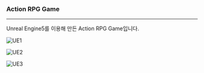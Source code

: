 ### **Action RPG Game**

------

Unreal Engine5를 이용해 만든 Action RPG Game입니다.



![UE1](https://github.com/gws1017/UE_ARPG/assets/65538479/f5a05890-5c84-4c2f-bab9-3e8e10f3e3e9)

![UE2](https://github.com/gws1017/UE_ARPG/assets/65538479/498de387-3f6f-42d8-9d44-e27aee2a1848)

![UE3](https://github.com/gws1017/UE_ARPG/assets/65538479/945709c1-ada4-444a-9fa2-3f88aeddcb82)